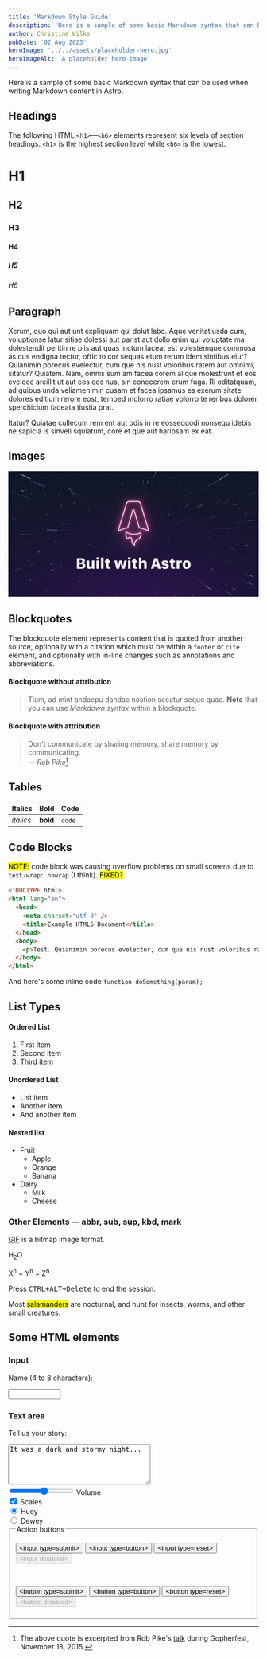 ```yaml
---
title: 'Markdown Style Guide'
description: 'Here is a sample of some basic Markdown syntax that can be used when writing Markdown content in Astro.'
author: Christine Wilks
pubDate: '02 Aug 2023'
heroImage: '../../assets/placeholder-hero.jpg'
heroImageAlt: 'A placeholder hero image'
---
```


Here is a sample of some basic Markdown syntax that can be used when writing Markdown content in Astro.

## Headings

The following HTML `<h1>`—`<h6>` elements represent six levels of section headings. `<h1>` is the highest section level while `<h6>` is the lowest.

# H1

## H2

### H3

#### H4

##### H5

###### H6

## Paragraph

Xerum, quo qui aut unt expliquam qui dolut labo. Aque venitatiusda cum, voluptionse latur sitiae dolessi aut parist aut dollo enim qui voluptate ma dolestendit peritin re plis aut quas inctum laceat est volestemque commosa as cus endigna tectur, offic to cor sequas etum rerum idem sintibus eiur? Quianimin porecus evelectur, cum que nis nust voloribus ratem aut omnimi, sitatur? Quiatem. Nam, omnis sum am facea corem alique molestrunt et eos evelece arcillit ut aut eos eos nus, sin conecerem erum fuga. Ri oditatquam, ad quibus unda veliamenimin cusam et facea ipsamus es exerum sitate dolores editium rerore eost, temped molorro ratiae volorro te reribus dolorer sperchicium faceata tiustia prat.

Itatur? Quiatae cullecum rem ent aut odis in re eossequodi nonsequ idebis ne sapicia is sinveli squiatum, core et que aut hariosam ex eat.

## Images

![This is a placeholder image description](../../assets/placeholder-social.jpg)

## Blockquotes

The blockquote element represents content that is quoted from another source, optionally with a citation which must be within a `footer` or `cite` element, and optionally with in-line changes such as annotations and abbreviations.

#### Blockquote without attribution

> Tiam, ad mint andaepu dandae nostion secatur sequo quae.
> **Note** that you can use _Markdown syntax_ within a blockquote.

#### Blockquote with attribution

> Don't communicate by sharing memory, share memory by communicating.<br>
> — <cite>Rob Pike[^1]</cite>

[^1]: The above quote is excerpted from Rob Pike's [talk](https://www.youtube.com/watch?v=PAAkCSZUG1c) during Gopherfest, November 18, 2015.

## Tables

| Italics   | Bold     | Code   |
| --------- | -------- | ------ |
| _italics_ | **bold** | `code` |

## Code Blocks

<mark>NOTE:</mark> code block was causing overflow problems on small screens due to `text-wrap: nowrap` (I think). <mark>FIXED?</mark>

```html
<!DOCTYPE html>
<html lang="en">
  <head>
    <meta charset="utf-8" />
    <title>Example HTML5 Document</title>
  </head>
  <body>
    <p>Test. Quianimin porecus evelectur, cum que nis nust voloribus ratem aut omnimi, sitatur? Quiatem. Nam, omnis sum am facea corem alique molestrunt et eos evelece arcillit ut aut eos eos nus, sin conecerem erum fuga.</p>
  </body>
</html>
```

And here's some inline code `function doSomething(param);`

## List Types

#### Ordered List

1. First item
2. Second item
3. Third item

#### Unordered List

- List item
- Another item
- And another item

#### Nested list

- Fruit
  - Apple
  - Orange
  - Banana
- Dairy
  - Milk
  - Cheese


### Other Elements — abbr, sub, sup, kbd, mark

<abbr title="Graphics Interchange Format">GIF</abbr> is a bitmap image format.

H<sub>2</sub>O

X<sup>n</sup> + Y<sup>n</sup> = Z<sup>n</sup>

Press <kbd><kbd>CTRL</kbd>+<kbd>ALT</kbd>+<kbd>Delete</kbd></kbd> to end the session.

Most <mark>salamanders</mark> are nocturnal, and hunt for insects, worms, and other small creatures.

## Some HTML elements

### Input

<label for="name">Name (4 to 8 characters):</label>

<input type="text" id="name" name="name" required
       minlength="4" maxlength="8" size="10">

### Text area

<label for="story">Tell us your story:</label>

<textarea id="story" name="story"
          rows="5" cols="33">
It was a dark and stormy night...
</textarea>

<div>
  <input type="range" id="volume" name="volume"
         min="0" max="11">
  <label for="volume">Volume</label>
</div>

<div>
  <input type="checkbox" id="scales" name="scales" checked>
  <label for="scales">Scales</label>
</div>

<div>
  <input type="radio" id="huey" name="drone" value="huey"
          checked>
  <label for="huey">Huey</label>
</div>
<div>
  <input type="radio" id="dewey" name="drone" value="dewey">
  <label for="dewey">Dewey</label>
</div>
<form>
  <fieldset id="forms__action">
    <legend>Action buttons</legend>
    <p class="buttons-list">
      <input type="submit" value="&lt;input type=submit&gt;">
      <input type="button" value="&lt;input type=button&gt;">
      <input type="reset" value="&lt;input type=reset&gt;">
      <input type="submit" value="&lt;input disabled&gt;" disabled="">
    </p>
    <br>
    <p class="buttons-list">
      <button type="submit">&lt;button type=submit&gt;</button>
      <button type="button">&lt;button type=button&gt;</button>
      <button type="reset">&lt;button type=reset&gt;</button>
      <button type="button" disabled="">&lt;button disabled&gt;</button>
    </p>
  </fieldset>
</form>
